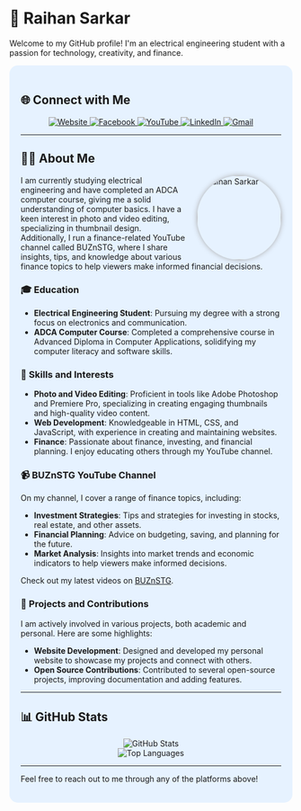# 🌟 Raihan Sarkar

Welcome to my GitHub profile! I'm an electrical engineering student with a passion for technology, creativity, and finance.

<div style="background-color: #e6f2ff; padding: 20px; border-radius: 15px;">

## 🌐 Connect with Me

<p align="center">
  <a href="https://raihansarkar.weebly.com" target="_blank">
    <img src="https://img.shields.io/badge/Website-000?style=for-the-badge&logo=weebly&logoColor=white" alt="Website">
  </a>
  <a href="https://www.facebook.com/unique1x2" target="_blank">
    <img src="https://img.shields.io/badge/Facebook-1877F2?style=for-the-badge&logo=facebook&logoColor=white" alt="Facebook">
  </a>
  <a href="https://youtube.com/@buznstg?si=7hmwR9C1OouE7Yk7" target="_blank">
    <img src="https://img.shields.io/badge/YouTube-FF0000?style=for-the-badge&logo=youtube&logoColor=white" alt="YouTube">
  </a>
  <a href="https://www.linkedin.com/in/raihan-sarkar-24070b316?utm_source=share&utm_campaign=share_via&utm_content=profile&utm_medium=android_app" target="_blank">
    <img src="https://img.shields.io/badge/LinkedIn-0A66C2?style=for-the-badge&logo=linkedin&logoColor=white" alt="LinkedIn">
  </a>
  <a href="mailto:freefire97492@gmail.com" target="_blank">
    <img src="https://img.shields.io/badge/Gmail-D14836?style=for-the-badge&logo=gmail&logoColor=white" alt="Gmail">
  </a>
</p>

---

## 👨‍💻 About Me

<img src="https://i.ibb.co/tcV3Rdf/image.jpg" alt="Raihan Sarkar" width="150" align="right" style="border-radius: 50%; margin-left: 20px; box-shadow: 0px 0px 10px #aaa;">

I am currently studying electrical engineering and have completed an ADCA computer course, giving me a solid understanding of computer basics. I have a keen interest in photo and video editing, specializing in thumbnail design. Additionally, I run a finance-related YouTube channel called BUZnSTG, where I share insights, tips, and knowledge about various finance topics to help viewers make informed financial decisions.

### 🎓 Education
- **Electrical Engineering Student**: Pursuing my degree with a strong focus on electronics and communication.
- **ADCA Computer Course**: Completed a comprehensive course in Advanced Diploma in Computer Applications, solidifying my computer literacy and software skills.

### 🎨 Skills and Interests
- **Photo and Video Editing**: Proficient in tools like Adobe Photoshop and Premiere Pro, specializing in creating engaging thumbnails and high-quality video content.
- **Web Development**: Knowledgeable in HTML, CSS, and JavaScript, with experience in creating and maintaining websites.
- **Finance**: Passionate about finance, investing, and financial planning. I enjoy educating others through my YouTube channel.

### 📹 BUZnSTG YouTube Channel
On my channel, I cover a range of finance topics, including:
- **Investment Strategies**: Tips and strategies for investing in stocks, real estate, and other assets.
- **Financial Planning**: Advice on budgeting, saving, and planning for the future.
- **Market Analysis**: Insights into market trends and economic indicators to help viewers make informed decisions.

Check out my latest videos on [BUZnSTG](https://youtube.com/@buznstg?si=7hmwR9C1OouE7Yk7).

### 🌱 Projects and Contributions
I am actively involved in various projects, both academic and personal. Here are some highlights:
- **Website Development**: Designed and developed my personal website to showcase my projects and connect with others.
- **Open Source Contributions**: Contributed to several open-source projects, improving documentation and adding features.

---

## 📊 GitHub Stats

<p align="center">
  <img src="https://github-readme-stats.vercel.app/api?username=yourusername&show_icons=true&theme=radical" alt="GitHub Stats">
  <br>
  <img src="https://github-readme-stats.vercel.app/api/top-langs/?username=yourusername&layout=compact&theme=radical" alt="Top Languages">
</p>

---

Feel free to reach out to me through any of the platforms above!

</div>

